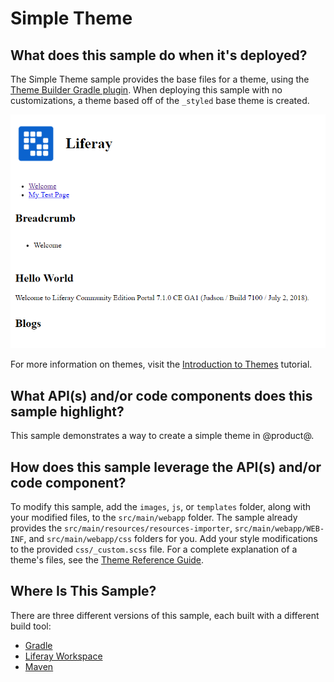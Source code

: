 # Simple Theme [](id=theme)

## What does this sample do when it's deployed? [](id=what-does-this-sample-do-when-its-deployed)

The Simple Theme sample provides the base files for a theme, using the
[Theme Builder Gradle plugin](/develop/reference/-/knowledge_base/7-0/theme-builder-gradle-plugin).
When deploying this sample with no customizations, a theme based off of the 
`_styled` base theme is created.

![Figure 1: A theme based off of the Styled base theme is created when the Theme Blade sample is deployed to Liferay Portal.](../../../images/theme.png)

For more information on themes, visit the 
[Introduction to Themes](/develop/tutorials/-/knowledge_base/7-0/introduction-to-themes)
tutorial.

## What API(s) and/or code components does this sample highlight? [](id=what-apis-and-or-code-components-does-this-sample-highlight)

This sample demonstrates a way to create a simple theme in @product@.

## How does this sample leverage the API(s) and/or code component? [](id=how-does-this-sample-leverage-the-apis-and-or-code-component)

To modify this sample, add the `images`, `js`, or `templates` folder, along with
your modified files, to the `src/main/webapp` folder. The sample already
provides the `src/main/resources/resources-importer`, `src/main/webapp/WEB-INF`,
and `src/main/webapp/css` folders for you. Add your style modifications to the
provided `css/_custom.scss` file. For a complete explanation of a theme's files,
see the
[Theme Reference Guide](/develop/reference/-/knowledge_base/7-0/theme-reference-guide).

## Where Is This Sample? [](id=where-is-this-sample)

There are three different versions of this sample, each built with a different
build tool:

- [Gradle](https://github.com/liferay/liferay-blade-samples/tree/7.1/gradle/themes/simple-theme)
- [Liferay Workspace](https://github.com/liferay/liferay-blade-samples/tree/7.1/liferay-workspace/wars/simple-theme)
- [Maven](https://github.com/liferay/liferay-blade-samples/tree/7.1/maven/themes/simple-theme)

